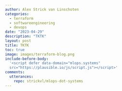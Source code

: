 ```yaml
---
author: Alex Strick van Linschoten
categories:
  - terraform
  - softwareengineering
  - devops
date: "2023-04-29"
description: "TKTK"
layout: post
title: TKTK
toc: true
image: images/terraform-blog.png
include-before-body:
  '<script defer data-domain="mlops.systems"
  src="https://plausible.io/js/script.js"></script>'
comments:
  utterances:
    repo: strickvl/mlops-dot-systems
---
```

